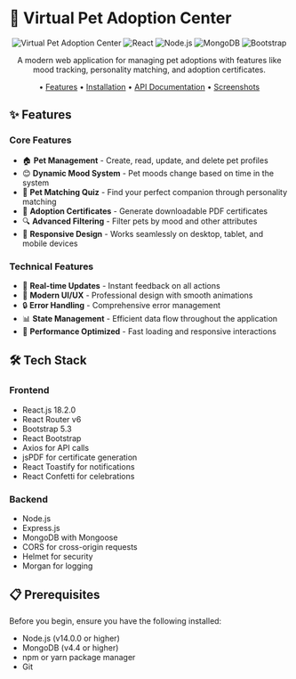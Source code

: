 # 🐾 Virtual Pet Adoption Center

<div align="center">

![Virtual Pet Adoption Center](https://img.shields.io/badge/Pet%20Adoption-Center-blue?style=for-the-badge&logo=github)
![React](https://img.shields.io/badge/React-18.2.0-61DAFB?style=for-the-badge&logo=react)
![Node.js](https://img.shields.io/badge/Node.js-14+-339933?style=for-the-badge&logo=node.js)
![MongoDB](https://img.shields.io/badge/MongoDB-4.4+-47A248?style=for-the-badge&logo=mongodb)
![Bootstrap](https://img.shields.io/badge/Bootstrap-5.3-7952B3?style=for-the-badge&logo=bootstrap)

A modern web application for managing pet adoptions with features like mood tracking, personality matching, and adoption certificates.

 • [Features](#-features) • [Installation](#-installation) • [API Documentation](#-api-documentation) • [Screenshots](#-screenshots)

</div>


## ✨ Features

### Core Features
- 🏠 **Pet Management** - Create, read, update, and delete pet profiles
- 😊 **Dynamic Mood System** - Pet moods change based on time in the system
- 🎯 **Pet Matching Quiz** - Find your perfect companion through personality matching
- 📜 **Adoption Certificates** - Generate downloadable PDF certificates
- 🔍 **Advanced Filtering** - Filter pets by mood and other attributes
- 📱 **Responsive Design** - Works seamlessly on desktop, tablet, and mobile devices

### Technical Features
- 🔄 **Real-time Updates** - Instant feedback on all actions
- 🎨 **Modern UI/UX** - Professional design with smooth animations
- 🔒 **Error Handling** - Comprehensive error management
- 📊 **State Management** - Efficient data flow throughout the application
- 🚀 **Performance Optimized** - Fast loading and responsive interactions

## 🛠️ Tech Stack

### Frontend
- React.js 18.2.0
- React Router v6
- Bootstrap 5.3
- React Bootstrap
- Axios for API calls
- jsPDF for certificate generation
- React Toastify for notifications
- React Confetti for celebrations

### Backend
- Node.js
- Express.js
- MongoDB with Mongoose
- CORS for cross-origin requests
- Helmet for security
- Morgan for logging

## 📋 Prerequisites

Before you begin, ensure you have the following installed:
- Node.js (v14.0.0 or higher)
- MongoDB (v4.4 or higher)
- npm or yarn package manager
- Git

